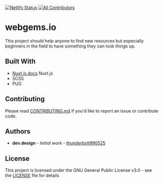 [![Netlify Status](https://api.netlify.com/api/v1/badges/32128bab-176e-4a45-b21e-7a57425a36d1/deploy-status)](https://app.netlify.com/sites/epic-sammet-7ed06e/deploys)
[![All Contributors](https://img.shields.io/badge/all_contributors-3-orange.svg?style=flat-square)](#contributors)

# webgems.io

This project should help anyone to find new resources but especially beginners in the field to have something they can look things up.

## Built With

* [Nuxt.js docs](https://nuxtjs.org) Nuxt.js
* SCSS
* PUG

## Contributing

Please read [CONTRIBUTING.md](CONTRIBUTING.md) if you'd like to report an issue or contribute code.

## Authors

* **dev.design** - *Initial work* - [thunderbolt990525](https://github.com/thunderbolt990525)

## License

This project is licensed under the GNU General Public License v3.0 - see the [LICENSE](https://github.com/webgems/webgems/blob/master/LICENSE) file for details
